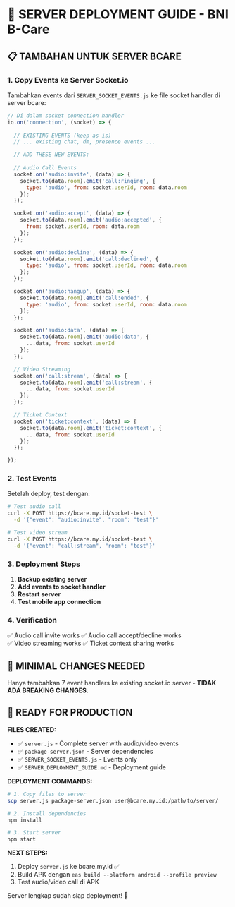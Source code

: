 # 🚀 SERVER DEPLOYMENT GUIDE - BNI B-Care

## 📋 TAMBAHAN UNTUK SERVER BCARE

### 1. Copy Events ke Server Socket.io

Tambahkan events dari `SERVER_SOCKET_EVENTS.js` ke file socket handler di server bcare:

```javascript
// Di dalam socket connection handler
io.on('connection', (socket) => {
  
  // EXISTING EVENTS (keep as is)
  // ... existing chat, dm, presence events ...

  // ADD THESE NEW EVENTS:
  
  // Audio Call Events
  socket.on('audio:invite', (data) => {
    socket.to(data.room).emit('call:ringing', { 
      type: 'audio', from: socket.userId, room: data.room 
    });
  });

  socket.on('audio:accept', (data) => {
    socket.to(data.room).emit('audio:accepted', { 
      from: socket.userId, room: data.room 
    });
  });

  socket.on('audio:decline', (data) => {
    socket.to(data.room).emit('call:declined', { 
      type: 'audio', from: socket.userId, room: data.room 
    });
  });

  socket.on('audio:hangup', (data) => {
    socket.to(data.room).emit('call:ended', { 
      type: 'audio', from: socket.userId, room: data.room 
    });
  });

  socket.on('audio:data', (data) => {
    socket.to(data.room).emit('audio:data', {
      ...data, from: socket.userId
    });
  });

  // Video Streaming
  socket.on('call:stream', (data) => {
    socket.to(data.room).emit('call:stream', {
      ...data, from: socket.userId
    });
  });

  // Ticket Context
  socket.on('ticket:context', (data) => {
    socket.to(data.room).emit('ticket:context', {
      ...data, from: socket.userId
    });
  });

});
```

### 2. Test Events

Setelah deploy, test dengan:

```bash
# Test audio call
curl -X POST https://bcare.my.id/socket-test \
  -d '{"event": "audio:invite", "room": "test"}'

# Test video stream  
curl -X POST https://bcare.my.id/socket-test \
  -d '{"event": "call:stream", "room": "test"}'
```

### 3. Deployment Steps

1. **Backup existing server**
2. **Add events to socket handler**
3. **Restart server**
4. **Test mobile app connection**

### 4. Verification

✅ Audio call invite works
✅ Audio call accept/decline works  
✅ Video streaming works
✅ Ticket context sharing works

## 🔧 MINIMAL CHANGES NEEDED

Hanya tambahkan 7 event handlers ke existing socket.io server - **TIDAK ADA BREAKING CHANGES**.

## 🎯 READY FOR PRODUCTION

**FILES CREATED:**
- ✅ `server.js` - Complete server with audio/video events
- ✅ `package-server.json` - Server dependencies
- ✅ `SERVER_SOCKET_EVENTS.js` - Events only
- ✅ `SERVER_DEPLOYMENT_GUIDE.md` - Deployment guide

**DEPLOYMENT COMMANDS:**
```bash
# 1. Copy files to server
scp server.js package-server.json user@bcare.my.id:/path/to/server/

# 2. Install dependencies
npm install

# 3. Start server
npm start
```

**NEXT STEPS:**
1. Deploy `server.js` ke bcare.my.id ✅
2. Build APK dengan `eas build --platform android --profile preview`
3. Test audio/video call di APK

Server lengkap sudah siap deployment! 🚀